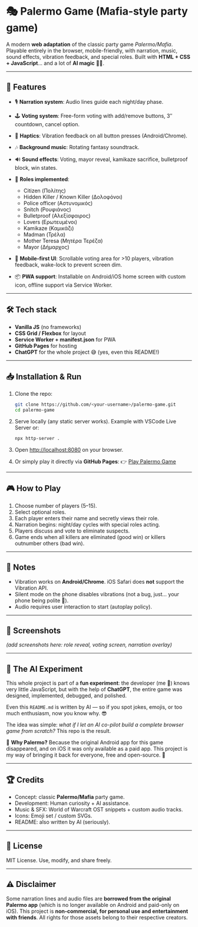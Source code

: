# 🎭 Palermo Game (Mafia-style party game)

A modern **web adaptation** of the classic party game *Palermo/Mafia*.
Playable entirely in the browser, mobile-friendly, with narration, music, sound effects, vibration feedback, and special roles.
Built with **HTML + CSS + JavaScript**... and a lot of **AI magic** 🤖✨.

---

## 🚀 Features

* 🎙️ **Narration system**: Audio lines guide each night/day phase.

* 🕹️ **Voting system**: Free-form voting with add/remove buttons, 3″ countdown, cancel option.

* 📳 **Haptics**: Vibration feedback on all button presses (Android/Chrome).

* 🎶 **Background music**: Rotating fantasy soundtrack.

* 🔊 **Sound effects**: Voting, mayor reveal, kamikaze sacrifice, bulletproof block, win states.

* 🌙 **Roles implemented**:

  * Citizen (Πολίτης)
  * Hidden Killer / Known Killer (Δολοφόνοι)
  * Police officer (Αστυνομικός)
  * Snitch (Ρουφιάνος)
  * Bulletproof (Αλεξίσφαιρος)
  * Lovers (Ερωτευμένοι)
  * Kamikaze (Καμικάζι)
  * Madman (Τρέλα)
  * Mother Teresa (Μητέρα Τερέζα)
  * Mayor (Δήμαρχος)

* 📱 **Mobile-first UI**: Scrollable voting area for >10 players, vibration feedback, wake-lock to prevent screen dim.

* 📦 **PWA support**: Installable on Android/iOS home screen with custom icon, offline support via Service Worker.

---

## 🛠️ Tech stack

* **Vanilla JS** (no frameworks)
* **CSS Grid / Flexbox** for layout
* **Service Worker + manifest.json** for PWA
* **GitHub Pages** for hosting
* **ChatGPT** for the whole project 😅 (yes, even this README!)

---

## 📥 Installation & Run

1. Clone the repo:

   ```bash
   git clone https://github.com/<your-username>/palermo-game.git
   cd palermo-game
   ```
2. Serve locally (any static server works). Example with VSCode Live Server or:

   ```bash
   npx http-server .
   ```
3. Open [http://localhost:8080](http://localhost:8080) on your browser.
4. Or simply play it directly via **GitHub Pages**:
   👉 [Play Palermo Game](https://<your-username>.github.io/palermo-game/)

---

## 🎮 How to Play

1. Choose number of players (5–15).
2. Select optional roles.
3. Each player enters their name and secretly views their role.
4. Narration begins: night/day cycles with special roles acting.
5. Players discuss and vote to eliminate suspects.
6. Game ends when all killers are eliminated (good win) or killers outnumber others (bad win).

---

## 📳 Notes

* Vibration works on **Android/Chrome**. iOS Safari does **not** support the Vibration API.
* Silent mode on the phone disables vibrations (not a bug, just… your phone being polite 🤷).
* Audio requires user interaction to start (autoplay policy).

---

## 📸 Screenshots

*(add screenshots here: role reveal, voting screen, narration overlay)*

---

## 🧪 The AI Experiment

This whole project is part of a **fun experiment**: the developer (me 🙋) knows very little JavaScript, but with the help of **ChatGPT**, the entire game was designed, implemented, debugged, and polished.

Even this `README.md` is written by AI — so if you spot jokes, emojis, or too much enthusiasm, now you know why. 😎

The idea was simple: *what if I let an AI co-pilot build a complete browser game from scratch?* This repo is the result.

📌 **Why Palermo?** Because the original Android app for this game disappeared, and on iOS it was only available as a paid app. This project is my way of bringing it back for everyone, free and open-source. 🎉

---

## 🏆 Credits

* Concept: classic **Palermo/Mafia** party game.
* Development: Human curiosity + AI assistance.
* Music & SFX: World of Warcraft OST snippets + custom audio tracks.
* Icons: Emoji set / custom SVGs.
* README: also written by AI (seriously).

---

## 📜 License

MIT License. Use, modify, and share freely.

---

## ⚠️ Disclaimer

Some narration lines and audio files are **borrowed from the original Palermo app** (which is no longer available on Android and paid-only on iOS).
This project is **non-commercial, for personal use and entertainment with friends**.
All rights for those assets belong to their respective creators.
